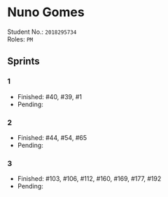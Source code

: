 # Nuno Gomes

Student No.: `2018295734`  
Roles: `PM`

## Sprints

### 1

* Finished: #40, #39, #1
* Pending:

### 2

* Finished: #44, #54, #65
* Pending:

### 3

* Finished: #103, #106, #112, #160, #169, #177, #192
* Pending: 
